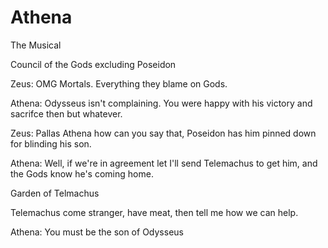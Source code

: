 # Athena
 The Musical


Council of the Gods excluding Poseidon 

Zeus: OMG Mortals. Everything they blame on Gods.

Athena: Odysseus isn't complaining. You were happy with his victory and sacrifce then but whatever.

Zeus: Pallas Athena how can you say that, Poseidon has him pinned down for blinding his son.

Athena: Well, if we're in agreement let I'll send Telemachus to get him, and the Gods know he's coming home.

Garden of Telmachus

Telemachus come stranger, have meat, then tell me how we can help.

Athena: You must be the son of Odysseus

